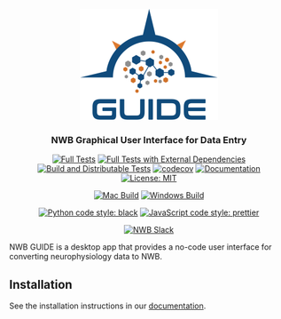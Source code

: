<p align="center">
  <img src="src/renderer/assets/img/logo-guide-draft-transparent-tight.png" width="250" alt="NeuroConv logo"/>
  <h3 align="center">NWB Graphical User Interface for Data Entry</h3>
  <p align="center">
    <a href="https://github.com/NeurodataWithoutBorders/nwb-guide/actions/workflows/testing.yml"><img src="https://github.com/NeurodataWithoutBorders/nwb-guide/actions/workflows/testing.yml/badge.svg" alt="Full Tests"></a>
    <a href="https://github.com/NeurodataWithoutBorders/nwb-guide/vite/actions/workflows/testing-external.yml"><img src="https://github.com/NeurodataWithoutBorders/nwb-guide/actions/workflows/testing-external.yml/badge.svg" alt="Full Tests with External Dependencies"></a>
      <a href="https://github.com/neurodatawithoutborders/nwb-guide/actions/workflows/pyflask-build-and-dist-tests.yml"><img src="https://github.com/NeurodataWithoutBorders/nwb-guide/actions/workflows/pyflask-build-and-dist-tests.yml/badge.svg" alt="Build and Distributable Tests"></a>
    <a href="https://codecov.io/github/NeurodataWithoutBorders/nwb-guide?branch=main"><img src="https://codecov.io/github/NeurodataWithoutBorders/nwb-guide/coverage.svg?branch=main" alt="codecov"></a>
    <a href="https://nwb-guide.readthedocs.io/en/latest/"><img src="https://readthedocs.org/projects/nwb-guide/badge/?version=latest" alt="Documentation"></a>
      <a href="https://github.com/catalystneuro/nwb-guide/blob/main/LICENSE"><img src="https://img.shields.io/badge/license-MIT-yellow.svg" alt="License: MIT"></a>
  </p>
  <p align="center">
     <a href="https://github.com/vitejs/vite/actions/workflows/Build-and-deploy-mac.yml"><img src="https://github.com/NeurodataWithoutBorders/nwb-guide/actions/workflows/Build-and-deploy-mac.yml/badge.svg" alt="Mac Build"></a>
    <a href="https://github.com/vitejs/vite/actions/workflows/Build-and-deploy-win.yml"><img src="https://github.com/NeurodataWithoutBorders/nwb-guide/actions/workflows/Build-and-deploy-win.yml/badge.svg" alt="Windows Build"></a>
  </p>
  <p align="center">
    <a href="https://github.com/psf/black"><img alt="Python code style: black" src="https://img.shields.io/badge/code%20style-black-000000.svg"></a>
    <a href="https://github.com/prettier/prettier"><img alt="JavaScript code style: prettier" src="https://img.shields.io/badge/code_style-prettier-ff69b4.svg?style=flat"></a>
  </p>
  <p align="center">
      <a href="https://join.slack.com/t/nwb-users/shared_invite/enQtNzMwOTcwNzQ2MDM5LWMyZDUwODJjYjM3MzMzYzZiNDk4ZTU3ZjQ3MmMxMmY5MDUyNzc0ZDI5ZjViYmJjYTQ5NjljOGFjZmMwOGIwZmQ"><img src="https://img.shields.io/badge/chat-Slack-lightblue?style=flat&logo=slack" alt="NWB Slack"></a>
  </p>
</p>

NWB GUIDE is a desktop app that provides a no-code user interface for converting neurophysiology data to NWB.

## Installation
See the installation instructions in our [documentation](https://nwb-guide.readthedocs.io/en/latest/installation.html).
